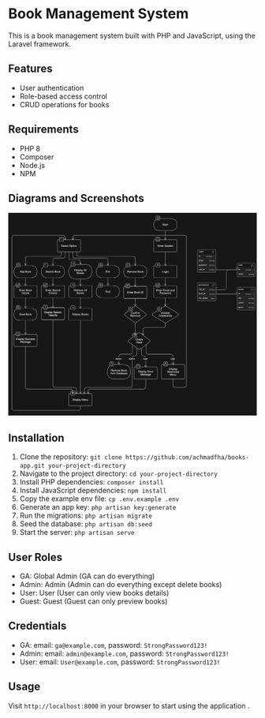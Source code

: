 # Book Management System

This is a book management system built with PHP and JavaScript, using the Laravel framework.

## Features

- User authentication
- Role-based access control
- CRUD operations for books

## Requirements

- PHP 8
- Composer
- Node.js
- NPM

## Diagrams and Screenshots
![Screenshot Diagrams](diagram-export-3-28-2024-12_47_33-AM.png)

## Installation

1. Clone the repository: `git clone https://github.com/achmadfha/books-app.git your-project-directory`
2. Navigate to the project directory: `cd your-project-directory`
3. Install PHP dependencies: `composer install`
4. Install JavaScript dependencies: `npm install`
5. Copy the example env file: `cp .env.example .env`
6. Generate an app key: `php artisan key:generate`
7. Run the migrations: `php artisan migrate`
8. Seed the database: `php artisan db:seed`
9. Start the server: `php artisan serve`

## User Roles

- GA: Global Admin (GA can do everything)
- Admin: Admin (Admin can do everything except delete books)
- User: User (User can only view books details)
- Guest: Guest (Guest can only preview books)

## Credentials

- GA: email: `ga@example.com`, password: `StrongPassword123!`
- Admin: email: `admin@example.com`, password: `StrongPassword123!`
- User: email: `User@example.com`, password: `StrongPassword123!`

## Usage

Visit `http://localhost:8000` in your browser to start using the application .
